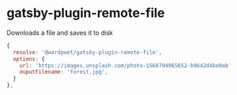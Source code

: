 # gatsby-plugin-remote-file

Downloads a file and saves it to disk

```js
{
  resolve: '@wardpeet/gatsby-plugin-remote-file',
  options: {
    url: 'https://images.unsplash.com/photo-1568794065652-b9642d4be0ab?ixlib=rb-1.2.1&auto=format&fit=crop&w=500&q=80',
    ouputFilename: 'forest.jpg',
  }
},
```
